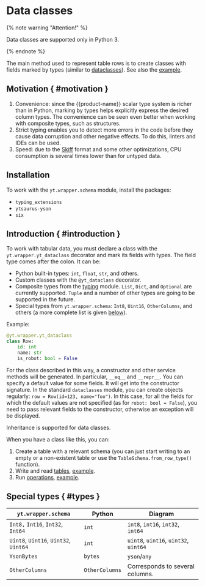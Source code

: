 # Data classes

{% note warning "Attention!" %}

Data classes are supported only in Python 3.

{% endnote %}

The main method used to represent table rows is to create classes with fields marked by types (similar to [dataclasses](https://docs.python.org/3/library/dataclasses.html)). See also the [example](https://github.com/ytsaurus/ytsaurus/tree/main/yt/python/examples/dataclass_typed).

## Motivation { #motivation }

1. Convenience: since the {{product-name}} scalar type system is richer than in Python, marking by types helps explicitly express the desired column types. The convenience can be seen even better when working with composite types, such as structures.
2. Strict typing enables you to detect more errors in the code before they cause data corruption and other negative effects. To do this, linters and IDEs can be used.
3. Speed: due to the [Skiff](../../../user-guide/storage/skiff.md) format and some other optimizations, CPU consumption is several times lower than for untyped data.

## Installation

To work with the `yt.wrapper.schema` module, install the packages:

* `typing_extensions`
* `ytsaurus-yson`
* `six`

## Introduction { #introduction }

To work with tabular data, you must declare a class with the `yt.wrapper.yt_dataclass` decorator and mark its fields with types. The field type comes after the colon. It can be:
- Python built-in types: `int`, `float`, `str`, and others.
- Custom classes with the `@yt_dataclass` decorator.
- Composite types from the [typing](https://docs.python.org/3/library/typing.html) module. `List`, `Dict`, and `Optional` are currently supported. `Tuple` and a number of other types are going to be supported in the future.
- Special types from `yt.wrapper.schema`: `Int8`, `Uint16`, `OtherColumns`, and others (a more complete list is given [below](#types)).

Example:

```python
@yt.wrapper.yt_dataclass
class Row:
    id: int
    name: str
    is_robot: bool = False
```

For the class described in this way, a constructor and other service methods will be generated. In particular, `__eq__` and `__repr__`. You can specify a default value for some fields. It will get into the constructor signature. In the standard `dataclasses` module, you can create objects regularly: `row = Row(id=123, name="foo")`. In this case, for all the fields for which the default values are not specified (as for `robot: bool = False`), you need to pass relevant fields to the constructor, otherwise an exception will be displayed.

Inheritance is supported for data classes.

When you have a class like this, you can:

1. Create a table with a relevant schema (you can just start writing to an empty or a non-existent table or use the `TableSchema.from_row_type()` function).
2. Write and read [tables](../../../api/python/userdoc.md#table_commands), [example](../../../api/python/examples.md#read_write).
3. Run [operations](../../../api/python/userdoc.md#python_operations), [example](../../../api/python/examples.md#simple_map).


## Special types { #types }

| `yt.wrapper.schema` | Python | Diagram |
|-------------------------------|----------------|-------------|
| `Int8,` `Int16`, `Int32`, `Int64` | `int` | `int8`, `int16`, `int32`, `int64` |
| `Uint8`, `Uint16`, `Uint32`, `Uint64` | `int` | `uint8`, `uint16`, `uint32`, `uint64` |
| `YsonBytes` | `bytes` | `yson`/`any` |
| `OtherColumns` | `OtherColumns` | Corresponds to several columns. |
